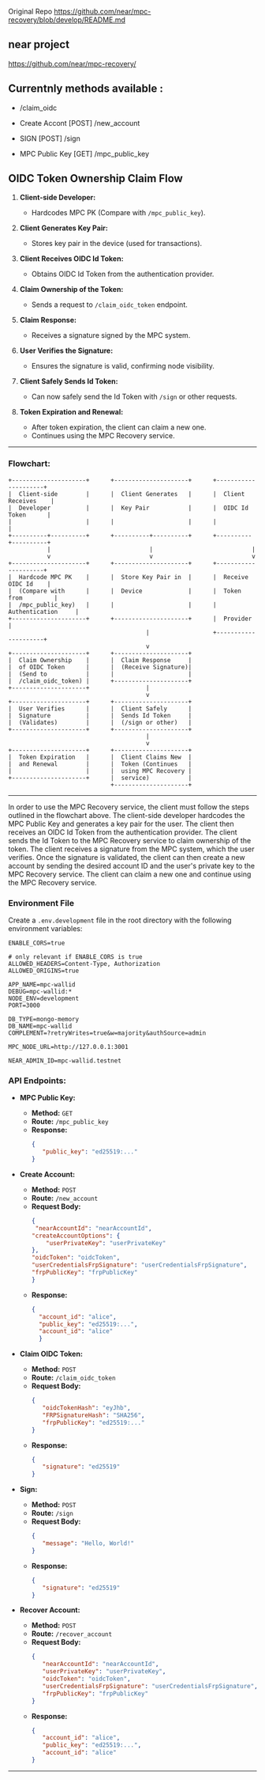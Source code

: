 
Original Repo
https://github.com/near/mpc-recovery/blob/develop/README.md


## near project
https://github.com/near/mpc-recovery/

## Currentnly methods available : 

- /claim_oidc


- Create Accont 
  [POST] /new_account

- SIGN
  [POST]  /sign

- MPC Public Key
  [GET] /mpc_public_key
  


## OIDC Token Ownership Claim Flow

1. **Client-side Developer:**
   - Hardcodes MPC PK (Compare with `/mpc_public_key`).

2. **Client Generates Key Pair:**
   - Stores key pair in the device (used for transactions).

3. **Client Receives OIDC Id Token:**
   - Obtains OIDC Id Token from the authentication provider.

4. **Claim Ownership of the Token:**
   - Sends a request to `/claim_oidc_token` endpoint.

5. **Claim Response:**
   - Receives a signature signed by the MPC system.

6. **User Verifies the Signature:**
   - Ensures the signature is valid, confirming node visibility.

7. **Client Safely Sends Id Token:**
   - Can now safely send the Id Token with `/sign` or other requests.

8. **Token Expiration and Renewal:**
   - After token expiration, the client can claim a new one.
   - Continues using the MPC Recovery service.

---

### Flowchart:

```plaintext
+---------------------+      +---------------------+      +---------------------+
|  Client-side        |      |  Client Generates   |      |  Client Receives    |
|  Developer          |      |  Key Pair           |      |  OIDC Id Token      |
|                     |      |                     |      |                     |
+----------+----------+      +----------+----------+      +----------+----------+
           |                            |                            |
           v                            v                            v
+---------------------+      +---------------------+      +---------------------+
|  Hardcode MPC PK    |      |  Store Key Pair in  |      |  Receive OIDC Id    |
|  (Compare with      |      |  Device             |      |  Token from         |
|  /mpc_public_key)   |      |                     |      |  Authentication     |
+---------------------+      +---------------------+      |  Provider           |
                                       |                  +---------------------+
                                       v
+---------------------+      +---------------------+
|  Claim Ownership    |      |  Claim Response     |
|  of OIDC Token      |      |  (Receive Signature)|
|  (Send to           |      |                     |
|  /claim_oidc_token) |      +---------------------+
+---------------------+                |
                                       v
+---------------------+      +---------------------+
|  User Verifies      |      |  Client Safely      |
|  Signature          |      |  Sends Id Token     |
|  (Validates)        |      |  (/sign or other)   |
+---------------------+      +---------------------+
                                       |
                                       v
+---------------------+      +---------------------+
|  Token Expiration   |      |  Client Claims New  |
|  and Renewal        |      |  Token (Continues   |
|                     |      |  using MPC Recovery |
+---------------------+      |  service)           |
                             +---------------------+

```

---

In order to use the MPC Recovery service, the client must follow the steps outlined in the flowchart above. The client-side developer hardcodes the MPC Public Key and generates a key pair for the user. The client then receives an OIDC Id Token from the authentication provider. The client sends the Id Token to the MPC Recovery service to claim ownership of the token. The client receives a signature from the MPC system, which the user verifies. Once the signature is validated, the client can then create a new account by sending the desired account ID and the user's private key to the MPC Recovery service. 
The client can claim a new one and continue using the MPC Recovery service.

### Environment File

Create a `.env.development` file in the root directory with the following environment variables:

```plaintext
ENABLE_CORS=true

# only relevant if ENABLE_CORS is true
ALLOWED_HEADERS=Content-Type, Authorization
ALLOWED_ORIGINS=true

APP_NAME=mpc-wallid
DEBUG=mpc-wallid:*
NODE_ENV=development
PORT=3000

DB_TYPE=mongo-memory
DB_NAME=mpc-wallid
COMPLEMENT=?retryWrites=true&w=majority&authSource=admin

MPC_NODE_URL=http://127.0.0.1:3001

NEAR_ADMIN_ID=mpc-wallid.testnet
```	

### API Endpoints:
- **MPC Public Key:**
   - **Method:** `GET`
   - **Route:** `/mpc_public_key`
   - **Response:**
      ```json
      {
         "public_key": "ed25519:..."
      }
- **Create Account:**
  - **Method:** `POST`
  - **Route:** `/new_account`
  - **Request Body:**
    ```json
    {
     "nearAccountId": "nearAccountId",
    "createAccountOptions": {
        "userPrivateKey": "userPrivateKey"
    },
    "oidcToken": "oidcToken",
    "userCredentialsFrpSignature": "userCredentialsFrpSignature",
    "frpPublicKey": "frpPublicKey"
    }
    ```
  - **Response:**
    ```json
    {
      "account_id": "alice",
      "public_key": "ed25519:...",
      "account_id": "alice"
      }
      ```

- **Claim OIDC Token:**
   - **Method:** `POST`
   - **Route:** `/claim_oidc_token`
   - **Request Body:**
      ```json
      {
         "oidcTokenHash": "eyJhb",
         "FRPSignatureHash": "SHA256",
         "frpPublicKey": "ed25519:..."
      }
      ```
   - **Response:**
      ```json
      {
         "signature": "ed25519"
      }
      ```
- **Sign:**
   - **Method:** `POST`
   - **Route:** `/sign`
   - **Request Body:**
      ```json
      {
         "message": "Hello, World!"
      }
      ```
   - **Response:**
      ```json
      {
         "signature": "ed25519"  
      }
      ```

- **Recover Account:**
   - **Method:** `POST`
   - **Route:** `/recover_account`
   - **Request Body:**
      ```json
      {
         "nearAccountId": "nearAccountId",
         "userPrivateKey": "userPrivateKey",
         "oidcToken": "oidcToken",
         "userCredentialsFrpSignature": "userCredentialsFrpSignature",
         "frpPublicKey": "frpPublicKey"
      }
      ```
   - **Response:**
      ```json
      {
         "account_id": "alice",
         "public_key": "ed25519:...",
         "account_id": "alice"
      }

---
      
